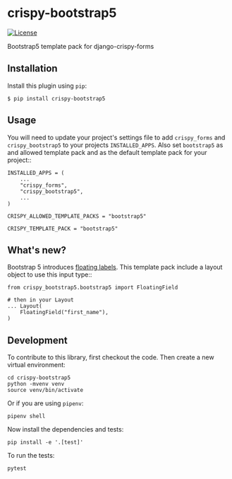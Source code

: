# crispy-bootstrap5

[![License](https://img.shields.io/badge/license-MIT-blue.svg)](https://github.com/smithdc1/crispy-bootstrap5/blob/main/LICENSE)

Bootstrap5 template pack for django-crispy-forms

## Installation

Install this plugin using `pip`:

    $ pip install crispy-bootstrap5

## Usage

You will need to update your project's settings file to add ``crispy_forms``
and ``crispy_bootstrap5`` to your projects ``INSTALLED_APPS``. Also set
``bootstrap5`` as and allowed template pack and as the default template pack
for your project::

    INSTALLED_APPS = (
        ...
        "crispy_forms",
        "crispy_bootstrap5",
        ...
    )

    CRISPY_ALLOWED_TEMPLATE_PACKS = "bootstrap5"

    CRISPY_TEMPLATE_PACK = "bootstrap5"

## What's new?

Bootstrap 5 introduces [floating labels](https://getbootstrap.com/docs/5.0/forms/floating-labels/).
This template pack include a layout object to use this input type::

    from crispy_bootstrap5.bootstrap5 import FloatingField
    
    # then in your Layout
    ... Layout(
        FloatingField("first_name"),
    )

## Development

To contribute to this library, first checkout the code. Then create a new virtual environment:

    cd crispy-bootstrap5
    python -mvenv venv
    source venv/bin/activate

Or if you are using `pipenv`:

    pipenv shell

Now install the dependencies and tests:

    pip install -e '.[test]'

To run the tests:

    pytest
